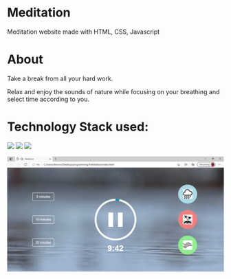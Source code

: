 # Meditation

 Meditation website made with HTML, CSS, Javascript
 
 # About
 
 Take a break from all your hard work.

 Relax and enjoy the sounds of nature while focusing on your breathing and select time according to you.
 
 # Technology Stack used:
<img src="https://img.shields.io/badge/html5%20-%23E34F26.svg?&style=for-the-badge&logo=html5&logoColor=white"/> <img src="https://img.shields.io/badge/css3%20-%231572B6.svg?&style=for-the-badge&logo=css3&logoColor=white"/>  <img src="https://img.shields.io/badge/javascript%20-%23323330.svg?&style=for-the-badge&logo=javascript&logoColor=%23F7DF1E"/>

<img src="https://github.com/silkie261001/Meditation/blob/main/Screenshot%20.jpg"
     alt="Markdown Monster icon"
     style="float: left; margin-right: 10px;" />

